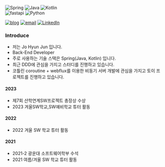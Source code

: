 ![Spring](https://img.shields.io/badge/-Spring-6DB33F?style=for-the-badge&logo=Spring&logoColor=fff)
![Java](https://img.shields.io/badge/JAVA-007396?style=for-the-badge&logo=java&logoColor=fff)
![Kotlin](https://img.shields.io/badge/Kotlin-B75EA4?style=for-the-badge&logo=kotlin&logoColor=F6891F) <br>
![fastapi](https://img.shields.io/badge/FastAPI-049593?style=for-the-badge&logo=fastapi&logoColor=white)
![Python](https://img.shields.io/badge/Python-0067A3?style=for-the-badge&logo=python&logoColor=white)

<a href="https://tianea.notion.site/Tianea-s-Blog-f850a6d526c3422aabc9f0cec442e604"><img src="https://img.shields.io/badge/Tech%20Blog-000000?style=flat-square&logo=notion&logoColor=white&link=https://www.notion.so/Tianea-s-Blog-f850a6d526c3422aabc9f0cec442e604" alt="blog"/></a>
<a href="mailto:rhlehfndvkd7557@gmail.com"><img src="https://img.shields.io/badge/Gmail-d14836?style=flat-square&logo=Gmail&logoColor=white&link=rhlehfndvkd7557@gmail.com" alt="email"/></a>
[![LinkedIn](https://img.shields.io/badge/-LinkedIn-0077b5?style=flat-square&logo=linkedin&logoColor=white&link=https://www.linkedin.com/in/taeyang-jin/)](https://www.linkedin.com/in/%ED%98%84%EC%A4%80-%EC%A1%B0-2747a9245/)


### Introduce 

- 저는 Jo Hyun Jun 입니다.
- Back-End Developer
- 주로 사용하는 기술 스택은 Spring(Java, Kotlin) 입니다.
- 최근 DDD에 관심을 가지고 스터디를 진행하고 있습니다.
- 코틀린 coroutine + webflux를 이용한 비동기 서버 개발에 관심을 가지고 토이 프로젝트를 진행하고 있습니다.

#### 2023
- 제7회 산학연계SW프로젝트 총장상 수상
- 2023 겨울SW학교,SW예비학교 튜터 활동

#### 2022
- 2022 겨울 SW 학교 튜터 활동

#### 2021
- 2021-2 광운대 소프트웨어학부 수석
- 2021 여름/겨울 SW 학교 튜터 활동
